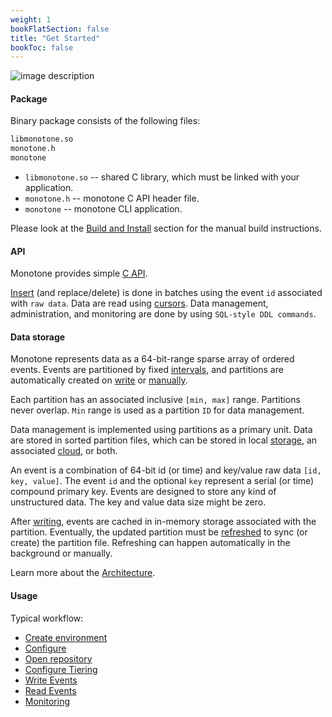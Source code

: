 ```yaml
---
weight: 1
bookFlatSection: false
title: "Get Started"
bookToc: false
---
```


![image description](/docs/logo.png)

#### Package

Binary package consists of the following files:

```sh
libmonotone.so
monotone.h
monotone
```

* `libmonotone.so` -- shared C library, which must be linked with your application.
* `monotone.h` -- monotone C API header file.
* `monotone` -- monotone CLI application.

Please look at the [Build and Install](/docs/tutorial/build/) section for the manual build instructions.

#### API

Monotone provides simple [C API](/docs/api/).

[Insert](/docs/tutorial/write_events/) (and replace/delete) is done in batches using the event `id` associated with `raw data`.
Data are read using [cursors](/docs/tutorial/read_events/).
Data management, administration, and monitoring are done by using `SQL-style DDL commands`.

#### Data storage

Monotone represents data as a 64-bit-range sparse array of ordered events.
Events are partitioned by fixed [intervals](/docs/tutorial/configuration/), and partitions are automatically created
on [write](/docs/tutorial/write_events/) or [manually](/docs/data/create).

Each partition has an associated inclusive `[min, max]` range.
Partitions never overlap. `Min` range is used as a partition `ID` for data management.

Data management is implemented using partitions as a primary unit.
Data are stored in sorted partition files, which can be stored in local [storage](/docs/storage/create_storage/), an associated [cloud](/docs/cloud/create_cloud/), or both.

An event is a combination of 64-bit id (or time) and key/value raw data `[id, key, value]`.
The event `id` and the optional `key` represent a serial (or time) compound primary key. Events are designed to store any kind of unstructured data.
The key and value data size might be zero.

After [writing](/docs/tutorial/write_events/), events are cached in in-memory storage associated with the partition.
Eventually, the updated partition must be [refreshed](/docs/data/refresh) to sync (or create) the partition file.
Refreshing can happen automatically in the background or manually.

Learn more about the [Architecture](/docs/architecture/).

#### Usage

Typical workflow:

- [Create environment](/docs/tutorial/create_environment/)
- [Configure](/docs/tutorial/configuration/)
- [Open repository](/docs/tutorial/open_repository/)
- [Configure Tiering](/docs/tutorial/data_management/)
- [Write Events](/docs/tutorial/write_events/)
- [Read Events](/docs/tutorial/read_events/)
- [Monitoring](/docs/tutorial/monitoring/)
